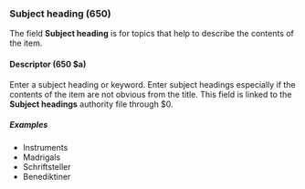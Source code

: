 ### Subject heading (650)

The field **Subject heading** is for topics that help to describe the contents of the item.

#### Descriptor (650 $a)

Enter a subject heading or keyword. Enter subject headings especially if the contents of the item are not obvious from the title. This field is linked to the **Subject headings** authority file through $0.

##### Examples

- Instruments
- Madrigals
- Schriftsteller
- Benediktiner
